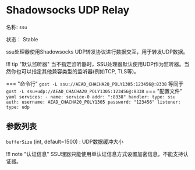 # Shadowsocks UDP Relay

名称: `ssu`

状态： Stable

ssu处理器使用Shadowsocks UDP转发协议进行数据交互，用于转发UDP数据。

!!! tip "默认监听器"
    当不指定监听器时，SSU处理器默认使用UDP作为监听器。当然你也可以指定其他兼容类型的监听器(例如TCP, TLS等)。

=== "命令行"
    ```
	gost -L ssu://AEAD_CHACHA20_POLY1305:123456@:8338
	```
	等同于
	```
	gost -L ssu+udp://AEAD_CHACHA20_POLY1305:123456@:8338
	```
=== "配置文件"
    ```yaml
	services:
	- name: service-0
	  addr: ":8338"
	  handler:
		type: ssu
		auth:
		  username: AEAD_CHACHA20_POLY1305
		  password: "123456"
	  listener:
		type: udp
	```

## 参数列表

`bufferSize` (int, default=1500)
:    UDP数据缓冲大小

!!! note "认证信息"
    SSU理器只能使用单认证信息方式设置加密信息，不能支持认证器。